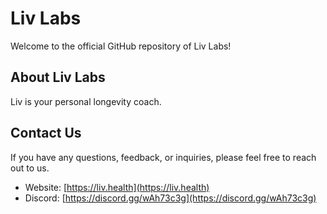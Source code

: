# Liv Labs
Welcome to the official GitHub repository of Liv Labs!

## About Liv Labs
Liv is your personal longevity coach.

## Contact Us
If you have any questions, feedback, or inquiries, please feel free to reach out to us.
- Website: [https://liv.health](https://liv.health)
- Discord: [https://discord.gg/wAh73c3g](https://discord.gg/wAh73c3g)

